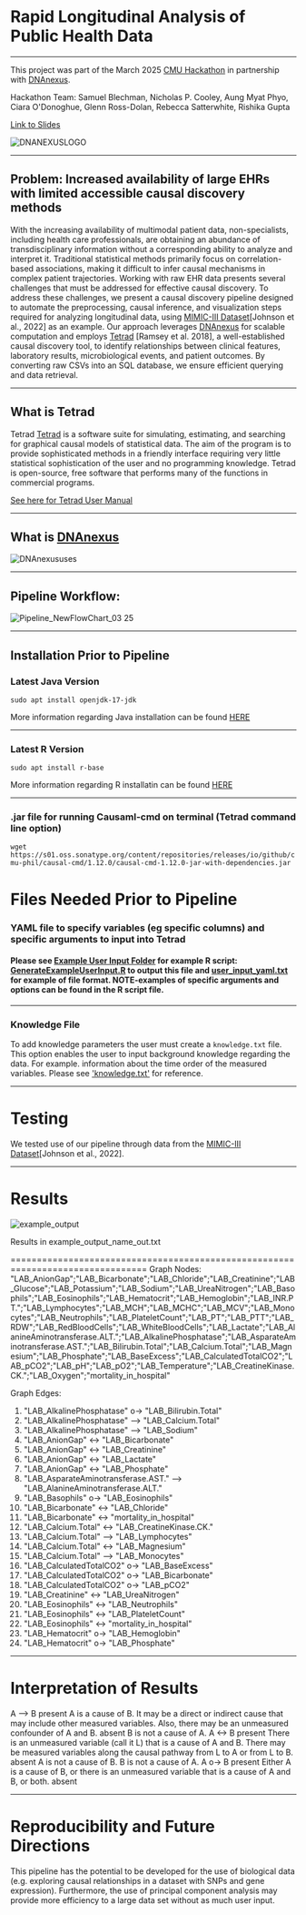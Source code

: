# Rapid Longitudinal Analysis of Public Health Data 
---
This project was part of the March 2025 [CMU Hackathon](https://guides.library.cmu.edu/hackathon "CMU Hackathon") in partnership with [DNAnexus](https://www.dnanexus.com "DNAnexus").

Hackathon Team: Samuel Blechman, Nicholas P. Cooley, Aung Myat Phyo, Ciara O'Donoghue, Glenn Ross-Dolan, Rebecca Satterwhite, Rishika Gupta

[Link to Slides](https://docs.google.com/presentation/d/1F4aR2k4DV_tZEG4hxpom6pa1bV6Nki_9co9QydmIfV4/edit#slide=id.g33cb141f22f_5_10 "Link to Slides")


![DNANEXUSLOGO](https://github.com/user-attachments/assets/422aa273-195f-45f0-8bf0-4e846ded0d02)

---

## Problem: Increased availability of large EHRs with limited accessible causal discovery methods  

With the increasing availability of multimodal patient data, non-specialists, including health care professionals, are obtaining an abundance of transdisciplinary information without a corresponding ability to analyze and interpret it. Traditional statistical methods primarily focus on correlation-based associations, making it difficult to infer causal mechanisms in complex patient trajectories. Working with raw EHR data presents several challenges that must be addressed for effective causal discovery. 
To address these challenges, we present a causal discovery pipeline designed to automate the preprocessing, causal inference, and visualization steps required for analyzing longitudinal data, using [MIMIC-III Dataset](https://mimic.mit.edu/ "MIMIC-III Dataset")[Johnson et al., 2022] as an example. Our approach leverages [DNAnexus](https://www.dnanexus.com "DNAnexus") for scalable computation and employs [Tetrad](https://www.cmu.edu/dietrich/philosophy/tetrad/#:~:text=Tetrad%20is%20a%20software%20suite,via%20R%20with%20Rpy%2DTetrad "Tetrad") [Ramsey et al. 2018], a well-established causal discovery tool, to identify relationships between clinical features, laboratory results, microbiological events, and patient outcomes. By converting raw CSVs into an SQL database, we ensure efficient querying and data retrieval.


---

## What is Tetrad 

Tetrad [Tetrad](https://www.cmu.edu/dietrich/philosophy/tetrad/#:~:text=Tetrad%20is%20a%20software%20suite,via%20R%20with%20Rpy%2DTetrad "Tetrad") is a software suite for simulating, estimating, and searching for graphical causal models of statistical data. The aim of the program is to provide sophisticated methods in a friendly interface requiring very little statistical sophistication of the user and no programming knowledge. Tetrad is open-source, free software that performs many of the functions in commercial programs.

[See here for Tetrad User Manual](https://htmlpreview.github.io/?https:///github.com/cmu-phil/tetrad/blob/development/tetrad-lib/src/main/resources/docs/manual/index.html "See here for Tetrad User Manual")

---

## What is [DNAnexus](https://www.dnanexus.com "DNAnexus") 

![DNAnexususes](https://github.com/user-attachments/assets/82196058-035f-4e75-8c85-93d44c5939e1)

 
---
## Pipeline Workflow:
![Pipeline_NewFlowChart_03 25](https://github.com/user-attachments/assets/5b44d810-d4a6-4336-9daf-7fea3a0a4be9)



----
## Installation Prior to Pipeline
### Latest Java Version 
`sudo apt install openjdk-17-jdk`

More information regarding Java installation can be found [HERE](https://www.java.com/en/download/help/download_options.html "HERE")
***
### Latest R Version 
`sudo apt install r-base`

More information regarding R installatin can be found [HERE](https://rstudio-education.github.io/hopr/starting.html "HERE!") 
***
### .jar file for running Causaml-cmd on terminal (Tetrad command line option) 
`wget https://s01.oss.sonatype.org/content/repositories/releases/io/github/cmu-phil/causal-cmd/1.12.0/causal-cmd-1.12.0-jar-with-dependencies.jar`


# Files Needed Prior to Pipeline 
### YAML file to specify variables (eg specific columns) and specific arguments to input into Tetrad

#### Please see [Example User Input Folder](https://github.com/collaborativebioinformatics/Longitudinal_emr_accleRation/tree/main/example_user_input "Example User Input Folder") for example R script: [GenerateExampleUserInput.R](https://github.com/collaborativebioinformatics/Longitudinal_emr_accleRation/blob/main/example_user_input/GenerateExampleUserInput.R "GenerateExampleUserInput.R") to output this file and [user_input_yaml.txt](https://github.com/collaborativebioinformatics/Longitudinal_emr_accleRation/blob/main/example_user_input/user_input_yaml.txt "user_input_yaml.txt") for example of file format. NOTE-examples of specific arguments and options can be found in the R script file. 
---
### Knowledge File 

To add knowledge parameters the user must create a `knowledge.txt` file. This option enables the user to input background knowledge regarding the data. For example. information about the time order of the measured variables. Please see ['knowledge.txt'](https://github.com/collaborativebioinformatics/Longitudinal_emr_accleRation/blob/main/example_user_input/knowledge.txt "knowledge.txt") for reference. 

---
# Testing

We tested use of our pipeline through data from the [MIMIC-III Dataset](https://mimic.mit.edu/ "MIMIC-III Dataset")[Johnson et al., 2022]. 

--- 

# Results 
![example_output](https://github.com/user-attachments/assets/26955ac9-fa95-4e18-aa03-8bcd4e23dfdf)

Results in example_output_name_out.txt

================================================================================
Graph Nodes:
"LAB_AnionGap";"LAB_Bicarbonate";"LAB_Chloride";"LAB_Creatinine";"LAB_Glucose";"LAB_Potassium";"LAB_Sodium";"LAB_UreaNitrogen";"LAB_Basophils";"LAB_Eosinophils";"LAB_Hematocrit";"LAB_Hemoglobin";"LAB_INR.PT.";"LAB_Lymphocytes";"LAB_MCH";"LAB_MCHC";"LAB_MCV";"LAB_Monocytes";"LAB_Neutrophils";"LAB_PlateletCount";"LAB_PT";"LAB_PTT";"LAB_RDW";"LAB_RedBloodCells";"LAB_WhiteBloodCells";"LAB_Lactate";"LAB_AlanineAminotransferase.ALT.";"LAB_AlkalinePhosphatase";"LAB_AsparateAminotransferase.AST.";"LAB_Bilirubin.Total";"LAB_Calcium.Total";"LAB_Magnesium";"LAB_Phosphate";"LAB_BaseExcess";"LAB_CalculatedTotalCO2";"LAB_pCO2";"LAB_pH";"LAB_pO2";"LAB_Temperature";"LAB_CreatineKinase.CK.";"LAB_Oxygen";"mortality_in_hospital"

Graph Edges:
1. "LAB_AlkalinePhosphatase" o-> "LAB_Bilirubin.Total"
2. "LAB_AlkalinePhosphatase" --> "LAB_Calcium.Total"
3. "LAB_AlkalinePhosphatase" --> "LAB_Sodium"
4. "LAB_AnionGap" <-> "LAB_Bicarbonate"
5. "LAB_AnionGap" <-> "LAB_Creatinine"
6. "LAB_AnionGap" <-> "LAB_Lactate"
7. "LAB_AnionGap" <-> "LAB_Phosphate"
8. "LAB_AsparateAminotransferase.AST." --> "LAB_AlanineAminotransferase.ALT."
9. "LAB_Basophils" o-> "LAB_Eosinophils"
10. "LAB_Bicarbonate" <-> "LAB_Chloride"
11. "LAB_Bicarbonate" <-> "mortality_in_hospital"
12. "LAB_Calcium.Total" <-> "LAB_CreatineKinase.CK."
13. "LAB_Calcium.Total" --> "LAB_Lymphocytes"
14. "LAB_Calcium.Total" <-> "LAB_Magnesium"
15. "LAB_Calcium.Total" --> "LAB_Monocytes"
16. "LAB_CalculatedTotalCO2" o-> "LAB_BaseExcess"
17. "LAB_CalculatedTotalCO2" o-> "LAB_Bicarbonate"
18. "LAB_CalculatedTotalCO2" o-> "LAB_pCO2"
19. "LAB_Creatinine" <-> "LAB_UreaNitrogen"
20. "LAB_Eosinophils" <-> "LAB_Neutrophils"
21. "LAB_Eosinophils" <-> "LAB_PlateletCount"
22. "LAB_Eosinophils" <-> "mortality_in_hospital"
23. "LAB_Hematocrit" o-> "LAB_Hemoglobin"
24. "LAB_Hematocrit" o-> "LAB_Phosphate"

----
# Interpretation of Results 
A --> B
present
A is a cause of B. It may be a direct or indirect cause that may include other measured variables. Also, there may be an unmeasured confounder of A and B.
absent
B is not a cause of A.
A <-> B
present
There is an unmeasured variable (call it L) that is a cause of A and B. There may be measured variables along the causal pathway from L to A or from L to B.
absent
A is not a cause of B. B is not a cause of A.
 A o-> B
present
 Either A is a cause of B, or there is an unmeasured variable that is a cause of A and B, or both.
 absent



----
# Reproducibility and Future Directions 

This pipeline has the potential to be developed for the use of biological data (e.g. exploring causal relationships in a dataset with SNPs and gene expression). Furthermore, the use of principal component analysis may provide more efficiency to a large data set without as much user input. 



